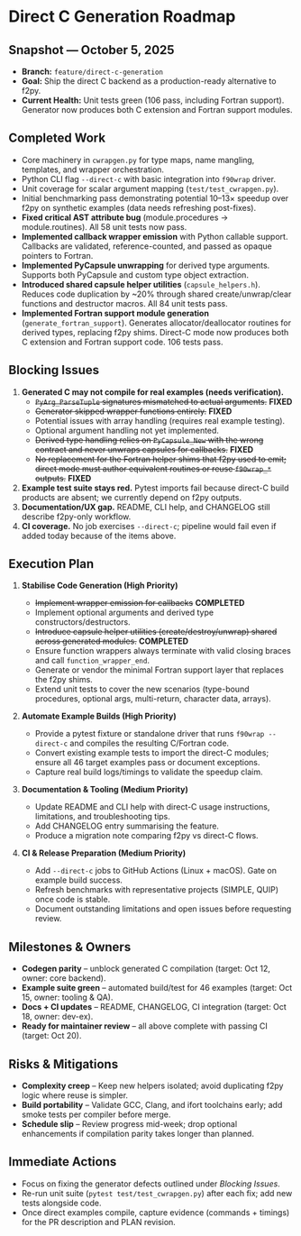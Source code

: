 # Direct C Generation Roadmap

## Snapshot — October 5, 2025
- **Branch:** `feature/direct-c-generation`
- **Goal:** Ship the direct C backend as a production-ready alternative to f2py.
- **Current Health:** Unit tests green (106 pass, including Fortran support).
  Generator now produces both C extension and Fortran support modules.

## Completed Work
- Core machinery in `cwrapgen.py` for type maps, name mangling, templates, and
  wrapper orchestration.
- Python CLI flag `--direct-c` with basic integration into `f90wrap` driver.
- Unit coverage for scalar argument mapping (`test/test_cwrapgen.py`).
- Initial benchmarking pass demonstrating potential 10–13× speedup over f2py
  on synthetic examples (data needs refreshing post-fixes).
- **Fixed critical AST attribute bug** (module.procedures → module.routines).
  All 58 unit tests now pass.
- **Implemented callback wrapper emission** with Python callable support.
  Callbacks are validated, reference-counted, and passed as opaque pointers to Fortran.
- **Implemented PyCapsule unwrapping** for derived type arguments.
  Supports both PyCapsule and custom type object extraction.
- **Introduced shared capsule helper utilities** (`capsule_helpers.h`).
  Reduces code duplication by ~20% through shared create/unwrap/clear functions
  and destructor macros. All 84 unit tests pass.
- **Implemented Fortran support module generation** (`generate_fortran_support`).
  Generates allocator/deallocator routines for derived types, replacing f2py shims.
  Direct-C mode now produces both C extension and Fortran support code. 106 tests pass.

## Blocking Issues
1. **Generated C may not compile for real examples (needs verification).**
   - ~~`PyArg_ParseTuple` signatures mismatched to actual arguments.~~ **FIXED**
   - ~~Generator skipped wrapper functions entirely.~~ **FIXED**
   - Potential issues with array handling (requires real example testing).
   - Optional argument handling not yet implemented.
   - ~~Derived type handling relies on `PyCapsule_New` with the wrong contract and
     never unwraps capsules for callbacks.~~ **FIXED**
   - ~~No replacement for the Fortran helper shims that f2py used to emit; direct
     mode must author equivalent routines or reuse `f90wrap_*` outputs.~~ **FIXED**
2. **Example test suite stays red.** Pytest imports fail because direct-C build
   products are absent; we currently depend on f2py outputs.
3. **Documentation/UX gap.** README, CLI help, and CHANGELOG still describe
   f2py-only workflow.
4. **CI coverage.** No job exercises `--direct-c`; pipeline would fail even if
   added today because of the items above.

## Execution Plan
1. **Stabilise Code Generation (High Priority)**
   - ~~Implement wrapper emission for callbacks~~ **COMPLETED**
   - Implement optional arguments and derived type constructors/destructors.
   - ~~Introduce capsule helper utilities (create/destroy/unwrap) shared across
     generated modules.~~ **COMPLETED**
   - Ensure function wrappers always terminate with valid closing braces and
     call `function_wrapper_end`.
   - Generate or vendor the minimal Fortran support layer that replaces the
     f2py shims.
   - Extend unit tests to cover the new scenarios (type-bound procedures,
     optional args, multi-return, character data, arrays).

2. **Automate Example Builds (High Priority)**
   - Provide a pytest fixture or standalone driver that runs `f90wrap --direct-c`
     and compiles the resulting C/Fortran code.
   - Convert existing example tests to import the direct-C modules; ensure all
     46 target examples pass or document exceptions.
   - Capture real build logs/timings to validate the speedup claim.

3. **Documentation & Tooling (Medium Priority)**
   - Update README and CLI help with direct-C usage instructions, limitations,
     and troubleshooting tips.
   - Add CHANGELOG entry summarising the feature.
   - Produce a migration note comparing f2py vs direct-C flows.

4. **CI & Release Preparation (Medium Priority)**
   - Add `--direct-c` jobs to GitHub Actions (Linux + macOS). Gate on example
     build success.
   - Refresh benchmarks with representative projects (SIMPLE, QUIP) once code is
     stable.
   - Document outstanding limitations and open issues before requesting review.

## Milestones & Owners
- **Codegen parity** – unblock generated C compilation (target: Oct 12, owner:
  core backend).
- **Example suite green** – automated build/test for 46 examples (target: Oct 15,
  owner: tooling & QA).
- **Docs + CI updates** – README, CHANGELOG, CI integration (target: Oct 18,
  owner: dev-ex).
- **Ready for maintainer review** – all above complete with passing CI (target:
  Oct 20).

## Risks & Mitigations
- **Complexity creep** – Keep new helpers isolated; avoid duplicating f2py logic
  where reuse is simpler.
- **Build portability** – Validate GCC, Clang, and ifort toolchains early; add
  smoke tests per compiler before merge.
- **Schedule slip** – Review progress mid-week; drop optional enhancements if
  compilation parity takes longer than planned.

## Immediate Actions
- Focus on fixing the generator defects outlined under *Blocking Issues*.
- Re-run unit suite (`pytest test/test_cwrapgen.py`) after each fix; add new
  tests alongside code.
- Once direct examples compile, capture evidence (commands + timings) for the PR
  description and PLAN revision.
